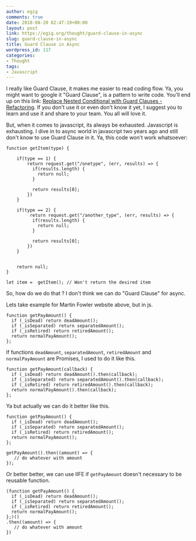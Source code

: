 ```yaml
---
author: egig
comments: true
date: 2018-08-20 02:47:19+00:00
layout: post
link: https://egig.org/thought/guard-clause-in-async
slug: guard-clause-in-async
title: Guard Clause in Async
wordpress_id: 117
categories:
- Thought
tags:
- Javascript
---
```


I really like Guard Clause, it makes me easier to read coding flow. Ya, you might want to google it "Guard Clause", is a pattern to write code. You'll end up on this link: [Replace Nested Conditional with Guard Clauses - Refactoring](https://refactoring.com/catalog/replaceNestedConditionalWithGuardClauses.html). If you don't use it or even don't know it yet, I suggest you to learn and use it and share to your team. You all will love it.<!-- more -->

But, when it comes to javascript, its always be exhausted. Javascript is exhausting. I dive in to async world in javascript two years ago and still don't know to use Guard Clause in it. Ya, this code won't work whatsoever:


    
    
    function getItem(type) {
    
        if(type == 1) {
            return request.get("/onetype", (err, results) => {
              if(results.length) {
                return null;
              }
    
              return results[0];
            })
        }
    
        if(type == 2) {
             return request.get("/another_type", (err, results) => {
              if(results.length) {
                return null;
              }
    
              return results[0];
            })
        }
       
    
        return null;
    }
    
    let item =  getItem(); // Won't return the desired item
    



So, how do we do that ? I don't think we can do "Guard Clause" for async.

Lets take example for Martin Fowler website above, but in js.


    
    
    function getPayAmount() {
      if (_isDead) return deadAmount();
      if (_isSeparated) return separatedAmount();
      if (_isRetired) return retiredAmount();
      return normalPayAmount();
    }; 
    



If functions `deadAmount`, `separatedAmount`, `retiredAmount` and `normalPayAmount` are Promises, I used to do it like this.


    
    
    function getPayAmount(callback) {
      if (_isDead) return deadAmount().then(callback);
      if (_isSeparated) return separatedAmount().then(callback);
      if (_isRetired) return retiredAmount().then(callback);
      return normalPayAmount().then(callback);
    }; 
    



Ya but actually we can do it better like this.


    
    
    function getPayAmount() {
      if (_isDead) return deadAmount();
      if (_isSeparated) return separatedAmount();
      if (_isRetired) return retiredAmount();
      return normalPayAmount();
    }; 
    
    getPayAmount().then((amount) => {
       // do whatever with amount
    });
    



Or better better, we can use IIFE if `getPayAmount` doesn't necessary to be reusable function.


    
    
    (function getPayAmount() {
      if (_isDead) return deadAmount();
      if (_isSeparated) return separatedAmount();
      if (_isRetired) return retiredAmount();
      return normalPayAmount();
    };)()
    .then((amount) => {
       // do whatever with amount
    })
    
